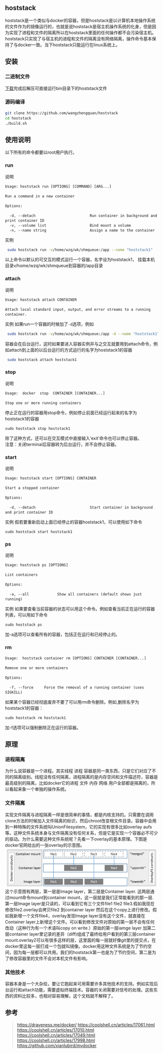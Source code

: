 ## hoststack

hoststack是一个类似与docker的容器，但是hoststack是以计算机本地操作系统的文件作为的镜像运行的，也就是说hoststack是宿主机操作系统的化身，但是因为实现了进程和文件的隔离所以在hoststack里面的任何操作都不会污染宿主机。hoststack只实现了与宿主机的进程和文件的隔离没有网络隔离，操作命令基本保持了与docker一致。当下hoststack只能运行在linux系统上。

## 安装

### 二进制文件
[下载](https://github.com/wangzhengquan/kucker/releases/download/V2.0/hoststack-2.0-Linux.tar.gz)完成后解压可直接运行bin目录下的hoststack文件

### 源码编译

```bash
git clone https://github.com/wangzhengquan/hoststack
cd hoststack
./build.sh
```


## 使用说明
以下所有的命令都要以root用户执行。

### run

说明
```
Usage: hoststack run [OPTIONS] [COMMAND] [ARG...]

Run a command in a new container

Options:

  -d, --detach                         Run container in background and print container ID
  -v, --volume list                    Bind mount a volume
  -n, --name string                    Assign a name to the container
```
实例

```bash
 sudo hoststack run -v/home/wzq/wk/shmqueue:/app --name "hoststack1"
```
以上命令以默认的可交互的模式运行一个容器，名字设为hoststack1， 挂载本机目录v/home/wzq/wk/shmqueue到容器的/app目录

### attach

说明
```
Usage: hoststack attach CONTAINER

Attach local standard input, output, and error streams to a running container.
```

实例
如果run一个容器的时候加了`-d`选项，例如
```bash
 sudo hoststack run -v/home/wzq/wk/shmqueue:/app -d --name "hoststack1"
```
容器会在后台运行，这时如果要进入容器实例并与之交互就要用到attach命令，例如attach到上面的以后台运行的方式运行的名字为hoststack1的容器

```bash
 sudo hoststack attach hoststack1
```

### stop
说明
```
Usage:	docker  stop  CONTAINER [CONTAINER...]

Stop one or more running containers

```

停止正在运行的容器用stop命令，例如停止前面已经运行起来的名字为hoststack1的容器
```
sudo hoststack stop hoststack1
```
除了这种方式，还可以在交互模式中直接输入‘exit’命令也可以停止容器。  
注意：关闭terminal后容器转为后台运行，并不会停止容器。

### start
说明
```
Usage: hoststack start [OPTIONS] CONTAINER

Start a stopped container

Options:

  -d, --detach                         Start container in background and print container ID
```
实例
假若要重新启动上面已经停止的容器hoststack1，可以使用如下命令

```
sudo hoststack start hoststack1
```

### ps
说明
```
Usage: hoststack ps [OPTIONS]

List containers

Options:

  -a, --all             Show all containers (default shows just running)

```
实例
如果要查看当前容器的状态可以用这个命令。例如查看当前正在运行的容器列表，可以用如下命令
```
sudo hoststack ps
```
加-a选项可以查看所有的容器，包括正在运行和已经停止的。

### rm
```
Usage:	hoststack container rm [OPTIONS] CONTAINER [CONTAINER...]

Remove one or more containers

Options:

  -f, --force     Force the removal of a running container (uses SIGKILL)
```
如果某个容器已经彻底废弃不要了可以用rm命令删除。例如,删除名字为hoststack1的容器：
```
sudo hoststack rm hoststack1
```
加-f选项可以强制删除正在运行的容器。



## 原理

### 进程隔离
为什么说容器是一个进程。其实线程 进程 容器是同一类东西，只是它们对应了不同的隔离级别。线程没有任何隔离，进程隔离的是内存空间和文件描述符，容器是最高级别的隔离，比如docker它的进程 文件 内存 网络 用户全部都是隔离的，所以看起来象一个单独的操作系统。

### 文件隔离
实现文件隔离与进程隔离一样是很简单的事情，都是内核支持的。只需要在调用clone方法的时候加入文件隔离的标识，然后chroot改变根文件目录。容器中会用到一种特殊的文件系统叫UnionFilesystem，它的实现有很多比如overlay aufs等。这种文件系统本身与文件隔离没有任何关系，但是它是实现一个容器必不可少的驱动。为什么需要这种文件系统呢？先看一下overlay的基本原理。下图是docker官网给出的一张overlay的示意图。
 ![](./doc/img/overlay_constructs.jpg)
这个示意图有两层，第一层是Image layer，第二层是Container layer. 这两层通过mount命令mount到container mount，这一层就是我们正常能看到的那一层. 第一层Image layer是只读的，可以看到它有三个文件file1 file2 file3.假如我现在修改file2.overlay会拷贝file2 到container layer 然后在这个copy上进行修改。假如我新增一个文件file4，overlay发现Image layer没有这个文件，就直接在Container layer上新增这个文件。可以看到修改文件对原始的第一层不会有任何改动（这种行为有一个术语叫copy on write.）原始的第一层iamge layer 加第二层container layer里记录的差异（diff)组成了最终给用户看到的第三层container mount.overlay2可以有很多这样的层，这里面的每一层就好像git里的提交点，在docker里这每一层打成一个包就叫镜像。docker用这种文件系统是为了节约空间，因为每一层都可以共用。我们的hoststack第一也是为了节约空间，第二是为了修改容器里的文件不会对本机文件有影响。

### 其他技术
容器本身是一个大杂烩，要让它跑起来可用需要许多其他技术的支持。例如实现后台运行和attach功能，需要虚拟终端技术。容器的关闭需要对信号的处理。这些东西的资料比较多，也相对容易理解，这个文档就不解释了。


## 参考
>https://draveness.me/docker/
>https://coolshell.cn/articles/17061.html
>https://coolshell.cn/articles/17010.html
>https://coolshell.cn/articles/17049.html
>https://coolshell.cn/articles/17998.html
>https://github.com/xianlubird/mydocker

